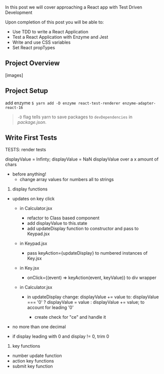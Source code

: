 In this post we will cover approaching a React app with Test Driven Development

Upon completion of this post you will be able to:
- Use TDD to write a React Application 
- Test a React Application with Enzyme and Jest
- Write and use CSS variables
- Set React propTypes

## Project Overview

[images]

## Project Setup

add enzyme
`$ yarn add -D enzyme react-test-renderer enzyme-adapter-react-16`

> `-D` flag tells yarn to save packages to `devDependencies` in *package.json*.
## Write First Tests

TESTS:
render tests

displayValue = Infinty;
displayValue = NaN
displayValue over a x amount of chars

- before anything!
  - change array values for numbers all to strings

1. display functions
  - updates on key click
    - in Calculator.jsx
      - refactor to Class based component
      - add displayValue to this.state
      - add updateDisplay function to constructor and pass to Keypad.jsx
    
    - in Keypad.jsx
      - pass keyAction={updateDisplay} to numbered instances of Key.jsx

    - in Key.jsx
      - onClick={(event) => keyAction(event, keyValue)} to div wrapper

    - in Calculator.jsx
      - in updateDisplay change: 
          displayValue += value 
        to: 
          displayValue === '0' ? displayValue = value : displayValue += value;
        to account for leading '0'

        - create check for "ce" and handle it
        
  - no more than one decimal
  - if display leading with 0 and display != 0, trim 0

1. key functions
  - number update function
  - action key functions
  - submit key function